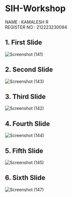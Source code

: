 # SIH-Workshop
NAME : KAMALESH R
<BR>
REGISTER NO : 212223230094

## 1. First Slide
![Screenshot (141)](https://github.com/KAMALESHNITHYA/SIH-Workshop/assets/145743119/66a4c45c-62bc-4b1e-be25-43895e4d653c)
<BR>
## 2. Second Slide
![Screenshot (143)](https://github.com/KAMALESHNITHYA/SIH-Workshop/assets/145743119/fa38f9cf-93a7-4ed1-8adc-8673f84bd542)
<BR>
## 3. Third Slide
![Screenshot (142)](https://github.com/KAMALESHNITHYA/SIH-Workshop/assets/145743119/2c8c112a-681b-49f5-92fa-0e6c0d798103)
<BR>
## 4. Fourth Slide
![Screenshot (144)](https://github.com/KAMALESHNITHYA/SIH-Workshop/assets/145743119/a0b21201-92af-4f26-9f26-f849f040b104)
<BR>
## 5. Fifth Slide
![Screenshot (145)](https://github.com/KAMALESHNITHYA/SIH-Workshop/assets/145743119/20320ce0-91ee-4df9-a06c-d44d02778dc7)
<BR>
## 6. Sixth Slide
![Screenshot (147)](https://github.com/KAMALESHNITHYA/SIH-Workshop/assets/145743119/9d3adce5-75ba-439f-b9a9-264127524a05)
<BR>
